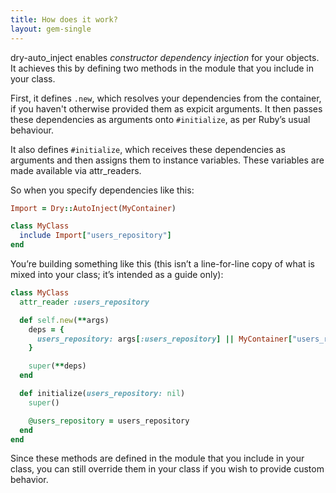 ```yaml
---
title: How does it work?
layout: gem-single
---
```


dry-auto\_inject enables _constructor dependency injection_ for your objects. It achieves this by defining two methods in the module that you include in your class.

First, it defines `.new`, which resolves your dependencies from the container, if you haven't otherwise provided them as expicit arguments. It then passes these dependencies as arguments onto `#initialize`, as per Ruby’s usual behaviour.

It also defines `#initialize`, which receives these dependencies as arguments and then assigns them to instance variables. These variables are made available via attr\_readers.

So when you specify dependencies like this:

```ruby
Import = Dry::AutoInject(MyContainer)

class MyClass
  include Import["users_repository"]
end
```

You’re building something like this (this isn’t a line-for-line copy of what is mixed into your class; it’s intended as a guide only):

```ruby
class MyClass
  attr_reader :users_repository

  def self.new(**args)
    deps = {
      users_repository: args[:users_repository] || MyContainer["users_repository"]
    }

    super(**deps)
  end

  def initialize(users_repository: nil)
    super()

    @users_repository = users_repository
  end
end
```

Since these methods are defined in the module that you include in your class, you can still override them in your class if you wish to provide custom behavior.
